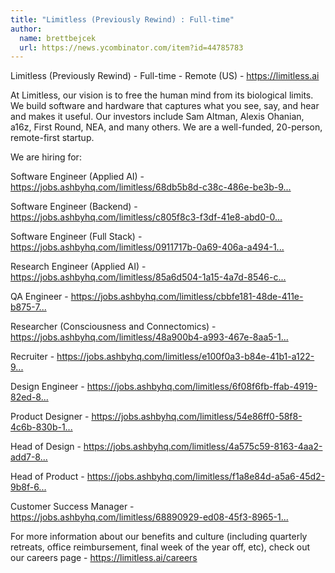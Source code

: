 ```yaml
---
title: "Limitless (Previously Rewind) : Full-time"
author:
  name: brettbejcek
  url: https://news.ycombinator.com/item?id=44785783
---
```

Limitless (Previously Rewind) - Full-time - Remote (US) - <a href="https:&#x2F;&#x2F;limitless.ai" rel="nofollow">https:&#x2F;&#x2F;limitless.ai</a>

At Limitless, our vision is to free the human mind from its biological limits. We build software and hardware that captures what you see, say, and hear and makes it useful. Our investors include Sam Altman, Alexis Ohanian, a16z, First Round, NEA, and many others. We are a well-funded, 20-person, remote-first startup.

We are hiring for:

Software Engineer (Applied AI) - <a href="https:&#x2F;&#x2F;jobs.ashbyhq.com&#x2F;limitless&#x2F;68db5b8d-c38c-486e-be3b-9569fe571428" rel="nofollow">https:&#x2F;&#x2F;jobs.ashbyhq.com&#x2F;limitless&#x2F;68db5b8d-c38c-486e-be3b-9...</a>

Software Engineer (Backend) - <a href="https:&#x2F;&#x2F;jobs.ashbyhq.com&#x2F;limitless&#x2F;c805f8c3-f3df-41e8-abd0-02dd8be683c9" rel="nofollow">https:&#x2F;&#x2F;jobs.ashbyhq.com&#x2F;limitless&#x2F;c805f8c3-f3df-41e8-abd0-0...</a>

Software Engineer (Full Stack) - <a href="https:&#x2F;&#x2F;jobs.ashbyhq.com&#x2F;limitless&#x2F;0911717b-0a69-406a-a494-1cd8391eab37" rel="nofollow">https:&#x2F;&#x2F;jobs.ashbyhq.com&#x2F;limitless&#x2F;0911717b-0a69-406a-a494-1...</a>

Research Engineer (Applied AI) - <a href="https:&#x2F;&#x2F;jobs.ashbyhq.com&#x2F;limitless&#x2F;85a6d504-1a15-4a7d-8546-c46db7dab9fe" rel="nofollow">https:&#x2F;&#x2F;jobs.ashbyhq.com&#x2F;limitless&#x2F;85a6d504-1a15-4a7d-8546-c...</a>

QA Engineer - <a href="https:&#x2F;&#x2F;jobs.ashbyhq.com&#x2F;limitless&#x2F;cbbfe181-48de-411e-b875-70d44507391d" rel="nofollow">https:&#x2F;&#x2F;jobs.ashbyhq.com&#x2F;limitless&#x2F;cbbfe181-48de-411e-b875-7...</a>

Researcher (Consciousness and Connectomics) - <a href="https:&#x2F;&#x2F;jobs.ashbyhq.com&#x2F;limitless&#x2F;48a900b4-a993-467e-8aa5-1568308c2cc3" rel="nofollow">https:&#x2F;&#x2F;jobs.ashbyhq.com&#x2F;limitless&#x2F;48a900b4-a993-467e-8aa5-1...</a>

Recruiter - <a href="https:&#x2F;&#x2F;jobs.ashbyhq.com&#x2F;limitless&#x2F;e100f0a3-b84e-41b1-a122-982416cf71e8" rel="nofollow">https:&#x2F;&#x2F;jobs.ashbyhq.com&#x2F;limitless&#x2F;e100f0a3-b84e-41b1-a122-9...</a>

Design Engineer - <a href="https:&#x2F;&#x2F;jobs.ashbyhq.com&#x2F;limitless&#x2F;6f08f6fb-ffab-4919-82ed-8cb517734680" rel="nofollow">https:&#x2F;&#x2F;jobs.ashbyhq.com&#x2F;limitless&#x2F;6f08f6fb-ffab-4919-82ed-8...</a>

Product Designer - <a href="https:&#x2F;&#x2F;jobs.ashbyhq.com&#x2F;limitless&#x2F;54e86ff0-58f8-4c6b-830b-1c466be2aca4" rel="nofollow">https:&#x2F;&#x2F;jobs.ashbyhq.com&#x2F;limitless&#x2F;54e86ff0-58f8-4c6b-830b-1...</a>

Head of Design - <a href="https:&#x2F;&#x2F;jobs.ashbyhq.com&#x2F;limitless&#x2F;4a575c59-8163-4aa2-add7-8c5408c1fc55" rel="nofollow">https:&#x2F;&#x2F;jobs.ashbyhq.com&#x2F;limitless&#x2F;4a575c59-8163-4aa2-add7-8...</a>

Head of Product - <a href="https:&#x2F;&#x2F;jobs.ashbyhq.com&#x2F;limitless&#x2F;f1a8e84d-a5a6-45d2-9b8f-67c1f80cd296" rel="nofollow">https:&#x2F;&#x2F;jobs.ashbyhq.com&#x2F;limitless&#x2F;f1a8e84d-a5a6-45d2-9b8f-6...</a>

Customer Success Manager - <a href="https:&#x2F;&#x2F;jobs.ashbyhq.com&#x2F;limitless&#x2F;68890929-ed08-45f3-8965-13d998c99349" rel="nofollow">https:&#x2F;&#x2F;jobs.ashbyhq.com&#x2F;limitless&#x2F;68890929-ed08-45f3-8965-1...</a>

For more information about our benefits and culture (including quarterly retreats, office reimbursement, final week of the year off, etc), check out our careers page - <a href="https:&#x2F;&#x2F;limitless.ai&#x2F;careers" rel="nofollow">https:&#x2F;&#x2F;limitless.ai&#x2F;careers</a>
<JobApplication />
